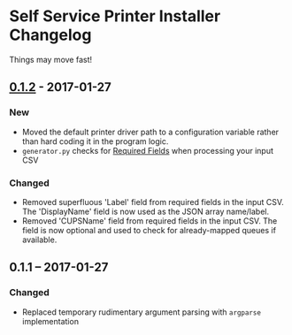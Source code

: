 # Self Service Printer Installer Changelog

Things may move fast!

## [0.1.2] - 2017-01-27

### New
- Moved the default printer driver path to a configuration variable rather than
  hard coding it in the program logic.
- `generator.py` checks for [Required Fields](https://github.com/haircut/self-service-printer-installer/wiki/Creating-Printer-Queue-Definitions#required-fields)
   when processing your input CSV

### Changed
- Removed superfluous 'Label' field from required fields in the input CSV. The
  'DisplayName' field is now used as the JSON array name/label.
- Removed 'CUPSName' field from required fields in the input CSV. The field is
  now optional and used to check for already-mapped queues if available.

## 0.1.1 – 2017-01-27

### Changed
- Replaced temporary rudimentary argument parsing with `argparse` implementation

[0.1.2]: https://github.com/haircut/self-service-printer-installer/compare/v0.1.1...v0.1.2
